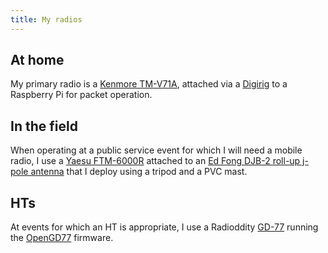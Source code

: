 ```yaml
---
title: My radios
---
```


## At home

My primary radio is a [Kenmore TM-V71A][tm-v71a], attached via a [Digirig] to a Raspberry Pi for packet operation.

[tm-v71a]: https://www.kenwood.com/usa/com/amateur/tm-v71a/
[digirig]: https://digirig.net/store/

## In the field

When operating at a public service event for which I will need a mobile radio, I use a [Yaesu FTM-6000R][ftm] attached to an [Ed Fong DJB-2 roll-up j-pole antenna][djb-2] that I deploy using a tripod and a PVC mast.

[ftm]: https://www.yaesu.com/indexVS.cfm?cmd=DisplayProducts&ProdCatID=249&encProdID=3BEE472B7584ACA7C6A71F41B8ADCEC9&DivisionID=65&isArchived=0
[djb-2]: https://edsantennas.weebly.com/

## HTs

At events for which an HT is appropriate, I use a Radioddity [GD-77] running the [OpenGD77] firmware.

[gd-77]: https://www.radioddity.com/products/radioddity-gd-77-dmr-two-way-radio
[opengd77]: https://www.opengd77.com/
